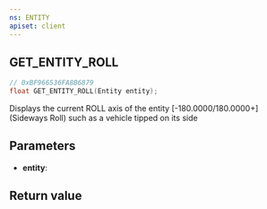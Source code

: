 ```yaml
---
ns: ENTITY
apiset: client
---
```

## GET_ENTITY_ROLL

```c
// 0xBF966536FA8B6879
float GET_ENTITY_ROLL(Entity entity);
```

Displays the current ROLL axis of the entity [-180.0000/180.0000+]
(Sideways Roll) such as a vehicle tipped on its side

## Parameters
* **entity**:

## Return value

